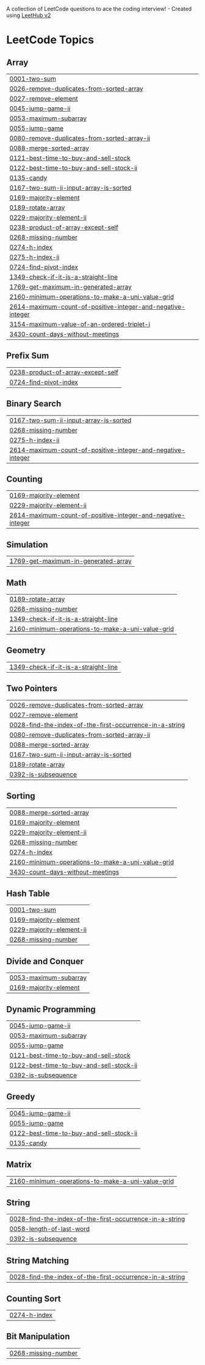 A collection of LeetCode questions to ace the coding interview! - Created using [LeetHub v2](https://github.com/arunbhardwaj/LeetHub-2.0)
<!---LeetCode Topics Start-->
# LeetCode Topics
## Array
|  |
| ------- |
| [0001-two-sum](https://github.com/NirmalsaiswaroopJ/LeetCode/tree/master/0001-two-sum) |
| [0026-remove-duplicates-from-sorted-array](https://github.com/NirmalsaiswaroopJ/LeetCode/tree/master/0026-remove-duplicates-from-sorted-array) |
| [0027-remove-element](https://github.com/NirmalsaiswaroopJ/LeetCode/tree/master/0027-remove-element) |
| [0045-jump-game-ii](https://github.com/NirmalsaiswaroopJ/LeetCode/tree/master/0045-jump-game-ii) |
| [0053-maximum-subarray](https://github.com/NirmalsaiswaroopJ/LeetCode/tree/master/0053-maximum-subarray) |
| [0055-jump-game](https://github.com/NirmalsaiswaroopJ/LeetCode/tree/master/0055-jump-game) |
| [0080-remove-duplicates-from-sorted-array-ii](https://github.com/NirmalsaiswaroopJ/LeetCode/tree/master/0080-remove-duplicates-from-sorted-array-ii) |
| [0088-merge-sorted-array](https://github.com/NirmalsaiswaroopJ/LeetCode/tree/master/0088-merge-sorted-array) |
| [0121-best-time-to-buy-and-sell-stock](https://github.com/NirmalsaiswaroopJ/LeetCode/tree/master/0121-best-time-to-buy-and-sell-stock) |
| [0122-best-time-to-buy-and-sell-stock-ii](https://github.com/NirmalsaiswaroopJ/LeetCode/tree/master/0122-best-time-to-buy-and-sell-stock-ii) |
| [0135-candy](https://github.com/NirmalsaiswaroopJ/LeetCode/tree/master/0135-candy) |
| [0167-two-sum-ii-input-array-is-sorted](https://github.com/NirmalsaiswaroopJ/LeetCode/tree/master/0167-two-sum-ii-input-array-is-sorted) |
| [0169-majority-element](https://github.com/NirmalsaiswaroopJ/LeetCode/tree/master/0169-majority-element) |
| [0189-rotate-array](https://github.com/NirmalsaiswaroopJ/LeetCode/tree/master/0189-rotate-array) |
| [0229-majority-element-ii](https://github.com/NirmalsaiswaroopJ/LeetCode/tree/master/0229-majority-element-ii) |
| [0238-product-of-array-except-self](https://github.com/NirmalsaiswaroopJ/LeetCode/tree/master/0238-product-of-array-except-self) |
| [0268-missing-number](https://github.com/NirmalsaiswaroopJ/LeetCode/tree/master/0268-missing-number) |
| [0274-h-index](https://github.com/NirmalsaiswaroopJ/LeetCode/tree/master/0274-h-index) |
| [0275-h-index-ii](https://github.com/NirmalsaiswaroopJ/LeetCode/tree/master/0275-h-index-ii) |
| [0724-find-pivot-index](https://github.com/NirmalsaiswaroopJ/LeetCode/tree/master/0724-find-pivot-index) |
| [1349-check-if-it-is-a-straight-line](https://github.com/NirmalsaiswaroopJ/LeetCode/tree/master/1349-check-if-it-is-a-straight-line) |
| [1769-get-maximum-in-generated-array](https://github.com/NirmalsaiswaroopJ/LeetCode/tree/master/1769-get-maximum-in-generated-array) |
| [2160-minimum-operations-to-make-a-uni-value-grid](https://github.com/NirmalsaiswaroopJ/LeetCode/tree/master/2160-minimum-operations-to-make-a-uni-value-grid) |
| [2614-maximum-count-of-positive-integer-and-negative-integer](https://github.com/NirmalsaiswaroopJ/LeetCode/tree/master/2614-maximum-count-of-positive-integer-and-negative-integer) |
| [3154-maximum-value-of-an-ordered-triplet-i](https://github.com/NirmalsaiswaroopJ/LeetCode/tree/master/3154-maximum-value-of-an-ordered-triplet-i) |
| [3430-count-days-without-meetings](https://github.com/NirmalsaiswaroopJ/LeetCode/tree/master/3430-count-days-without-meetings) |
## Prefix Sum
|  |
| ------- |
| [0238-product-of-array-except-self](https://github.com/NirmalsaiswaroopJ/LeetCode/tree/master/0238-product-of-array-except-self) |
| [0724-find-pivot-index](https://github.com/NirmalsaiswaroopJ/LeetCode/tree/master/0724-find-pivot-index) |
## Binary Search
|  |
| ------- |
| [0167-two-sum-ii-input-array-is-sorted](https://github.com/NirmalsaiswaroopJ/LeetCode/tree/master/0167-two-sum-ii-input-array-is-sorted) |
| [0268-missing-number](https://github.com/NirmalsaiswaroopJ/LeetCode/tree/master/0268-missing-number) |
| [0275-h-index-ii](https://github.com/NirmalsaiswaroopJ/LeetCode/tree/master/0275-h-index-ii) |
| [2614-maximum-count-of-positive-integer-and-negative-integer](https://github.com/NirmalsaiswaroopJ/LeetCode/tree/master/2614-maximum-count-of-positive-integer-and-negative-integer) |
## Counting
|  |
| ------- |
| [0169-majority-element](https://github.com/NirmalsaiswaroopJ/LeetCode/tree/master/0169-majority-element) |
| [0229-majority-element-ii](https://github.com/NirmalsaiswaroopJ/LeetCode/tree/master/0229-majority-element-ii) |
| [2614-maximum-count-of-positive-integer-and-negative-integer](https://github.com/NirmalsaiswaroopJ/LeetCode/tree/master/2614-maximum-count-of-positive-integer-and-negative-integer) |
## Simulation
|  |
| ------- |
| [1769-get-maximum-in-generated-array](https://github.com/NirmalsaiswaroopJ/LeetCode/tree/master/1769-get-maximum-in-generated-array) |
## Math
|  |
| ------- |
| [0189-rotate-array](https://github.com/NirmalsaiswaroopJ/LeetCode/tree/master/0189-rotate-array) |
| [0268-missing-number](https://github.com/NirmalsaiswaroopJ/LeetCode/tree/master/0268-missing-number) |
| [1349-check-if-it-is-a-straight-line](https://github.com/NirmalsaiswaroopJ/LeetCode/tree/master/1349-check-if-it-is-a-straight-line) |
| [2160-minimum-operations-to-make-a-uni-value-grid](https://github.com/NirmalsaiswaroopJ/LeetCode/tree/master/2160-minimum-operations-to-make-a-uni-value-grid) |
## Geometry
|  |
| ------- |
| [1349-check-if-it-is-a-straight-line](https://github.com/NirmalsaiswaroopJ/LeetCode/tree/master/1349-check-if-it-is-a-straight-line) |
## Two Pointers
|  |
| ------- |
| [0026-remove-duplicates-from-sorted-array](https://github.com/NirmalsaiswaroopJ/LeetCode/tree/master/0026-remove-duplicates-from-sorted-array) |
| [0027-remove-element](https://github.com/NirmalsaiswaroopJ/LeetCode/tree/master/0027-remove-element) |
| [0028-find-the-index-of-the-first-occurrence-in-a-string](https://github.com/NirmalsaiswaroopJ/LeetCode/tree/master/0028-find-the-index-of-the-first-occurrence-in-a-string) |
| [0080-remove-duplicates-from-sorted-array-ii](https://github.com/NirmalsaiswaroopJ/LeetCode/tree/master/0080-remove-duplicates-from-sorted-array-ii) |
| [0088-merge-sorted-array](https://github.com/NirmalsaiswaroopJ/LeetCode/tree/master/0088-merge-sorted-array) |
| [0167-two-sum-ii-input-array-is-sorted](https://github.com/NirmalsaiswaroopJ/LeetCode/tree/master/0167-two-sum-ii-input-array-is-sorted) |
| [0189-rotate-array](https://github.com/NirmalsaiswaroopJ/LeetCode/tree/master/0189-rotate-array) |
| [0392-is-subsequence](https://github.com/NirmalsaiswaroopJ/LeetCode/tree/master/0392-is-subsequence) |
## Sorting
|  |
| ------- |
| [0088-merge-sorted-array](https://github.com/NirmalsaiswaroopJ/LeetCode/tree/master/0088-merge-sorted-array) |
| [0169-majority-element](https://github.com/NirmalsaiswaroopJ/LeetCode/tree/master/0169-majority-element) |
| [0229-majority-element-ii](https://github.com/NirmalsaiswaroopJ/LeetCode/tree/master/0229-majority-element-ii) |
| [0268-missing-number](https://github.com/NirmalsaiswaroopJ/LeetCode/tree/master/0268-missing-number) |
| [0274-h-index](https://github.com/NirmalsaiswaroopJ/LeetCode/tree/master/0274-h-index) |
| [2160-minimum-operations-to-make-a-uni-value-grid](https://github.com/NirmalsaiswaroopJ/LeetCode/tree/master/2160-minimum-operations-to-make-a-uni-value-grid) |
| [3430-count-days-without-meetings](https://github.com/NirmalsaiswaroopJ/LeetCode/tree/master/3430-count-days-without-meetings) |
## Hash Table
|  |
| ------- |
| [0001-two-sum](https://github.com/NirmalsaiswaroopJ/LeetCode/tree/master/0001-two-sum) |
| [0169-majority-element](https://github.com/NirmalsaiswaroopJ/LeetCode/tree/master/0169-majority-element) |
| [0229-majority-element-ii](https://github.com/NirmalsaiswaroopJ/LeetCode/tree/master/0229-majority-element-ii) |
| [0268-missing-number](https://github.com/NirmalsaiswaroopJ/LeetCode/tree/master/0268-missing-number) |
## Divide and Conquer
|  |
| ------- |
| [0053-maximum-subarray](https://github.com/NirmalsaiswaroopJ/LeetCode/tree/master/0053-maximum-subarray) |
| [0169-majority-element](https://github.com/NirmalsaiswaroopJ/LeetCode/tree/master/0169-majority-element) |
## Dynamic Programming
|  |
| ------- |
| [0045-jump-game-ii](https://github.com/NirmalsaiswaroopJ/LeetCode/tree/master/0045-jump-game-ii) |
| [0053-maximum-subarray](https://github.com/NirmalsaiswaroopJ/LeetCode/tree/master/0053-maximum-subarray) |
| [0055-jump-game](https://github.com/NirmalsaiswaroopJ/LeetCode/tree/master/0055-jump-game) |
| [0121-best-time-to-buy-and-sell-stock](https://github.com/NirmalsaiswaroopJ/LeetCode/tree/master/0121-best-time-to-buy-and-sell-stock) |
| [0122-best-time-to-buy-and-sell-stock-ii](https://github.com/NirmalsaiswaroopJ/LeetCode/tree/master/0122-best-time-to-buy-and-sell-stock-ii) |
| [0392-is-subsequence](https://github.com/NirmalsaiswaroopJ/LeetCode/tree/master/0392-is-subsequence) |
## Greedy
|  |
| ------- |
| [0045-jump-game-ii](https://github.com/NirmalsaiswaroopJ/LeetCode/tree/master/0045-jump-game-ii) |
| [0055-jump-game](https://github.com/NirmalsaiswaroopJ/LeetCode/tree/master/0055-jump-game) |
| [0122-best-time-to-buy-and-sell-stock-ii](https://github.com/NirmalsaiswaroopJ/LeetCode/tree/master/0122-best-time-to-buy-and-sell-stock-ii) |
| [0135-candy](https://github.com/NirmalsaiswaroopJ/LeetCode/tree/master/0135-candy) |
## Matrix
|  |
| ------- |
| [2160-minimum-operations-to-make-a-uni-value-grid](https://github.com/NirmalsaiswaroopJ/LeetCode/tree/master/2160-minimum-operations-to-make-a-uni-value-grid) |
## String
|  |
| ------- |
| [0028-find-the-index-of-the-first-occurrence-in-a-string](https://github.com/NirmalsaiswaroopJ/LeetCode/tree/master/0028-find-the-index-of-the-first-occurrence-in-a-string) |
| [0058-length-of-last-word](https://github.com/NirmalsaiswaroopJ/LeetCode/tree/master/0058-length-of-last-word) |
| [0392-is-subsequence](https://github.com/NirmalsaiswaroopJ/LeetCode/tree/master/0392-is-subsequence) |
## String Matching
|  |
| ------- |
| [0028-find-the-index-of-the-first-occurrence-in-a-string](https://github.com/NirmalsaiswaroopJ/LeetCode/tree/master/0028-find-the-index-of-the-first-occurrence-in-a-string) |
## Counting Sort
|  |
| ------- |
| [0274-h-index](https://github.com/NirmalsaiswaroopJ/LeetCode/tree/master/0274-h-index) |
## Bit Manipulation
|  |
| ------- |
| [0268-missing-number](https://github.com/NirmalsaiswaroopJ/LeetCode/tree/master/0268-missing-number) |
<!---LeetCode Topics End-->